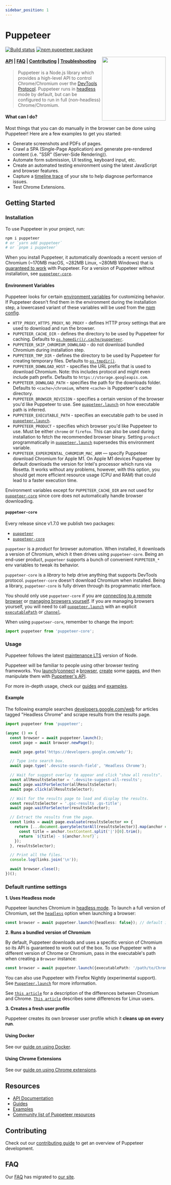 ```yaml
---
sidebar_position: 1
---
```


# Puppeteer

[![Build status](https://github.com/puppeteer/puppeteer/workflows/CI/badge.svg)](https://github.com/puppeteer/puppeteer/actions?query=workflow%3ACI) [![npm puppeteer package](https://img.shields.io/npm/v/puppeteer.svg)](https://npmjs.org/package/puppeteer)

<img src="https://user-images.githubusercontent.com/10379601/29446482-04f7036a-841f-11e7-9872-91d1fc2ea683.png" height="200" align="right"/>

#### [API](https://pptr.dev/api) | [FAQ](https://pptr.dev/faq) | [Contributing](https://pptr.dev/contributing) | [Troubleshooting](https://pptr.dev/troubleshooting)

> Puppeteer is a Node.js library which provides a high-level API to control Chrome/Chromium over the [DevTools Protocol](https://chromedevtools.github.io/devtools-protocol/). Puppeteer runs in [headless](https://developers.google.com/web/updates/2017/04/headless-chrome) mode by default, but can be configured to run in full (non-headless) Chrome/Chromium.

#### What can I do?

Most things that you can do manually in the browser can be done using Puppeteer! Here are a few examples to get you started:

- Generate screenshots and PDFs of pages.
- Crawl a SPA (Single-Page Application) and generate pre-rendered content (i.e. "SSR" (Server-Side Rendering)).
- Automate form submission, UI testing, keyboard input, etc.
- Create an automated testing environment using the latest JavaScript and browser features.
- Capture a [timeline trace](https://developers.google.com/web/tools/chrome-devtools/evaluate-performance/reference) of your site to help diagnose performance issues.
- Test Chrome Extensions.

## Getting Started

### Installation

To use Puppeteer in your project, run:

```bash
npm i puppeteer
# or `yarn add puppeteer`
# or `pnpm i puppeteer`
```

When you install Puppeteer, it automatically downloads a recent version of Chromium (~170MB macOS, ~282MB Linux, ~280MB Windows) that is [guaranteed to work](https://pptr.dev/faq#q-why-doesnt-puppeteer-vxxx-work-with-chromium-vyyy) with Puppeteer. For a version of Puppeteer without installation, see [`puppeteer-core`](#puppeteer-core).

#### Environment Variables

Puppeteer looks for certain [environment variables](https://en.wikipedia.org/wiki/Environment_variable) for customizing behavior.
If Puppeteer doesn't find them in the environment during the installation step, a lowercased variant of these variables will be used from the [npm config](https://docs.npmjs.com/cli/config).

- `HTTP_PROXY`, `HTTPS_PROXY`, `NO_PROXY` - defines HTTP proxy settings that are used to download and run the browser.
- `PUPPETEER_CACHE_DIR` - defines the directory to be used by Puppeteer for caching. Defaults to [`os.homedir()/.cache/puppeteer`](https://nodejs.org/api/os.html#os_os_homedir).
- `PUPPETEER_SKIP_CHROMIUM_DOWNLOAD` - do not download bundled Chromium during installation step.
- `PUPPETEER_TMP_DIR` - defines the directory to be used by Puppeteer for creating temporary files. Defaults to [`os.tmpdir()`](https://nodejs.org/api/os.html#os_os_tmpdir).
- `PUPPETEER_DOWNLOAD_HOST` - specifies the URL prefix that is used to download Chromium. Note: this includes protocol and might even include path prefix. Defaults to `https://storage.googleapis.com`.
- `PUPPETEER_DOWNLOAD_PATH` - specifies the path for the downloads folder. Defaults to `<cache>/chromium`, where `<cache>` is Puppeteer's cache directory.
- `PUPPETEER_BROWSER_REVISION` - specifies a certain version of the browser you'd like Puppeteer to use. See [`puppeteer.launch`](https://pptr.dev/api/puppeteer.puppeteernode.launch) on how executable path is inferred.
- `PUPPETEER_EXECUTABLE_PATH` - specifies an executable path to be used in [`puppeteer.launch`](https://pptr.dev/api/puppeteer.puppeteernode.launch).
- `PUPPETEER_PRODUCT` - specifies which browser you'd like Puppeteer to use. Must be either `chrome` or `firefox`. This can also be used during installation to fetch the recommended browser binary. Setting `product` programmatically in [`puppeteer.launch`](https://pptr.dev/api/puppeteer.puppeteernode.launch) supersedes this environment variable.
- `PUPPETEER_EXPERIMENTAL_CHROMIUM_MAC_ARM` — specify Puppeteer download Chromium for Apple M1. On Apple M1 devices Puppeteer by default downloads the version for Intel's processor which runs via Rosetta. It works without any problems, however, with this option, you should get more efficient resource usage (CPU and RAM) that could lead to a faster execution time.

Environment variables except for `PUPPETEER_CACHE_DIR` are not used for [`puppeteer-core`](#puppeteer-core) since core does not automatically handle browser downloading.

#### `puppeteer-core`

Every release since v1.7.0 we publish two packages:

- [`puppeteer`](https://www.npmjs.com/package/puppeteer)
- [`puppeteer-core`](https://www.npmjs.com/package/puppeteer-core)

`puppeteer` is a _product_ for browser automation. When installed, it downloads a version of
Chromium, which it then drives using `puppeteer-core`. Being an end-user product, `puppeteer` supports a bunch of convenient `PUPPETEER_*` env variables to tweak its behavior.

`puppeteer-core` is a _library_ to help drive anything that supports DevTools protocol. `puppeteer-core` doesn't download Chromium when installed. Being a library, `puppeteer-core` is fully driven through its programmatic interface.

You should only use `puppeteer-core` if you are [connecting to a remote browser](https://pptr.dev/api/puppeteer.puppeteer.connect) or [managing browsers yourself](https://pptr.dev/api/puppeteer.browserfetcher). If you are managing browsers yourself, you will need to call [`puppeteer.launch`](https://pptr.dev/api/puppeteer.puppeteernode.launch) with an explicit [`executablePath`](https://pptr.dev/api/puppeteer.launchoptions.executablepath) or [`channel`](https://pptr.dev/api/puppeteer.launchoptions.channel).

When using `puppeteer-core`, remember to change the import:

```ts
import puppeteer from 'puppeteer-core';
```

### Usage

Puppeteer follows the latest [maintenance LTS](https://github.com/nodejs/Release#release-schedule) version of Node.

Puppeteer will be familiar to people using other browser testing frameworks. You [launch](https://pptr.dev/api/puppeteer.puppeteernode.launch)/[connect](https://pptr.dev/api/puppeteer.puppeteernode.connect) a [browser](https://pptr.dev/api/puppeteer.browser), [create](https://pptr.dev/api/puppeteer.browser.newpage) some [pages](https://pptr.dev/api/puppeteer.page), and then manipulate them with [Puppeteer's API](https://pptr.dev/api).

For more in-depth usage, check our [guides](https://pptr.dev/guides) and [examples](https://github.com/puppeteer/puppeteer/tree/main/examples).

#### Example

The following example searches [developers.google.com/web](https://developers.google.com/web) for articles tagged "Headless Chrome" and scrape results from the results page.

```ts
import puppeteer from 'puppeteer';

(async () => {
  const browser = await puppeteer.launch();
  const page = await browser.newPage();

  await page.goto('https://developers.google.com/web/');

  // Type into search box.
  await page.type('.devsite-search-field', 'Headless Chrome');

  // Wait for suggest overlay to appear and click "show all results".
  const allResultsSelector = '.devsite-suggest-all-results';
  await page.waitForSelector(allResultsSelector);
  await page.click(allResultsSelector);

  // Wait for the results page to load and display the results.
  const resultsSelector = '.gsc-results .gs-title';
  await page.waitForSelector(resultsSelector);

  // Extract the results from the page.
  const links = await page.evaluate(resultsSelector => {
    return [...document.querySelectorAll(resultsSelector)].map(anchor => {
      const title = anchor.textContent.split('|')[0].trim();
      return `${title} - ${anchor.href}`;
    });
  }, resultsSelector);

  // Print all the files.
  console.log(links.join('\n'));

  await browser.close();
})();
```

### Default runtime settings

**1. Uses Headless mode**

Puppeteer launches Chromium in [headless mode](https://developers.google.com/web/updates/2017/04/headless-chrome). To launch a full version of Chromium, set the [`headless`](https://pptr.dev/api/puppeteer.browserlaunchargumentoptions.headless) option when launching a browser:

```ts
const browser = await puppeteer.launch({headless: false}); // default is true
```

**2. Runs a bundled version of Chromium**

By default, Puppeteer downloads and uses a specific version of Chromium so its API
is guaranteed to work out of the box. To use Puppeteer with a different version of Chrome or Chromium,
pass in the executable's path when creating a `Browser` instance:

```ts
const browser = await puppeteer.launch({executablePath: '/path/to/Chrome'});
```

You can also use Puppeteer with Firefox Nightly (experimental support). See [`Puppeteer.launch`](https://pptr.dev/api/puppeteer.puppeteernode.launch) for more information.

See [`this article`](https://www.howtogeek.com/202825/what%E2%80%99s-the-difference-between-chromium-and-chrome/) for a description of the differences between Chromium and Chrome. [`This article`](https://chromium.googlesource.com/chromium/src/+/refs/heads/main/docs/chromium_browser_vs_google_chrome.md) describes some differences for Linux users.

**3. Creates a fresh user profile**

Puppeteer creates its own browser user profile which it **cleans up on every run**.

#### Using Docker

See our [guide on using Docker](https://pptr.dev/guides/docker).

#### Using Chrome Extensions

See our [guide on using Chrome extensions](https://pptr.dev/guides/chrome-extensions).

## Resources

- [API Documentation](https://pptr.dev/api)
- [Guides](https://pptr.dev/guides)
- [Examples](https://github.com/puppeteer/puppeteer/tree/main/examples)
- [Community list of Puppeteer resources](https://github.com/transitive-bullshit/awesome-puppeteer)

## Contributing

Check out our [contributing guide](https://pptr.dev/contributing) to get an overview of Puppeteer development.

## FAQ

Our [FAQ](https://pptr.dev/faq) has migrated to [our site](https://pptr.dev/faq).
